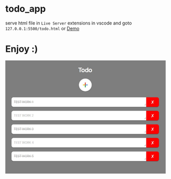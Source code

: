 # todo_app
serve html file in `Live Server` extensions in vscode and goto `127.0.0.1:5500/todo.html` or [Demo](https://nodered.demowebs.store/aofserver/todo.html)

# Enjoy :)
![](https://github.com/aofserver/todo_app/blob/main/todo.jpg)
